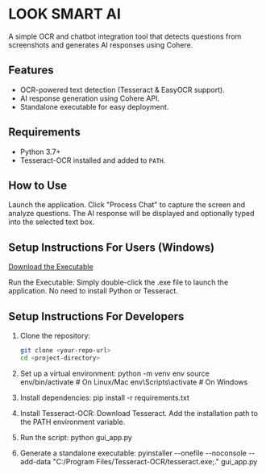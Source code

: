 ﻿# LOOK SMART AI

A simple OCR and chatbot integration tool that detects questions from screenshots and generates AI responses using Cohere.

## Features
- OCR-powered text detection (Tesseract & EasyOCR support).
- AI response generation using Cohere API.
- Standalone executable for easy deployment.

## Requirements
- Python 3.7+
- Tesseract-OCR installed and added to `PATH`.

## How to Use
Launch the application.
Click "Process Chat" to capture the screen and analyze questions.
The AI response will be displayed and optionally typed into the selected text box.

## Setup Instructions For Users (Windows)
[Download the Executable](https://github.com/yaseel/AQR/raw/main/dist/gui_app.exe)

Run the Executable:
Simply double-click the .exe file to launch the application.
No need to install Python or Tesseract.

## Setup Instructions For Developers
1. Clone the repository:
   ```bash
   git clone <your-repo-url>
   cd <project-directory>

2. Set up a virtual environment:
python -m venv env
source env/bin/activate  # On Linux/Mac
env\Scripts\activate     # On Windows

3. Install dependencies:
pip install -r requirements.txt

4. Install Tesseract-OCR:
Download Tesseract.
Add the installation path to the PATH environment variable.

5. Run the script:
python gui_app.py

6. Generate a standalone executable:
pyinstaller --onefile --noconsole --add-data "C:/Program Files/Tesseract-OCR/tesseract.exe;." gui_app.py

